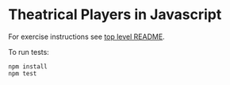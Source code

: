 Theatrical Players in Javascript
================================

For exercise instructions see [top level README](../README.md).

To run tests:

    npm install
    npm test
